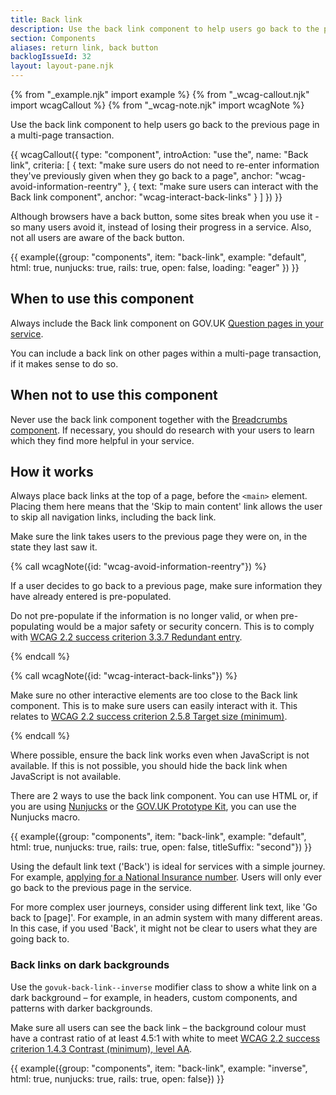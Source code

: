 ```yaml
---
title: Back link
description: Use the back link component to help users go back to the previous page in a multi-page transaction
section: Components
aliases: return link, back button
backlogIssueId: 32
layout: layout-pane.njk
---
```


{% from "_example.njk" import example %}
{% from "_wcag-callout.njk" import wcagCallout %}
{% from "_wcag-note.njk" import wcagNote %}

Use the back link component to help users go back to the previous page in a multi-page transaction.

{{ wcagCallout({
  type: "component",
  introAction: "use the",
  name: "Back link",
  criteria: [
    {
      text: "make sure users do not need to re-enter information they've previously given when they go back to a page",
      anchor: "wcag-avoid-information-reentry"
    },
    {
      text: "make sure users can interact with the Back link component",
      anchor: "wcag-interact-back-links"
    }
  ]
}) }}

Although browsers have a back button, some sites break when you use it - so many users avoid it, instead of losing their progress in a service. Also, not all users are aware of the back button.

{{ example({group: "components", item: "back-link", example: "default", html: true, nunjucks: true, rails: true, open: false, loading: "eager" }) }}

## When to use this component

Always include the Back link component on GOV.UK [Question pages in your service](/patterns/question-pages/).

You can include a back link on other pages within a multi-page transaction, if it makes sense to do so.

## When not to use this component

Never use the back link component together with the [Breadcrumbs component](/components/breadcrumbs/). If necessary, you should do research with your users to learn which they find more helpful in your service.

## How it works

Always place back links at the top of a page, before the `<main>` element. Placing them here means that the 'Skip to main content' link allows the user to skip all navigation links, including the back link.

Make sure the link takes users to the previous page they were on, in the state they last saw it.

{% call wcagNote({id: "wcag-avoid-information-reentry"}) %}

<p>If a user decides to go back to a previous page, make sure information they have already entered is pre-populated.</p>
<p>Do not pre-populate if the information is no longer valid, or when pre-populating would be a major safety or security concern. This is to comply with <a href="https://www.w3.org/WAI/WCAG22/Understanding/redundant-entry.html">WCAG 2.2 success criterion 3.3.7 Redundant entry</a>.</p>
{% endcall %}

{% call wcagNote({id: "wcag-interact-back-links"}) %}

<p>Make sure no other interactive elements are too close to the Back link component. This is to make sure users can easily interact with it. This relates to <a href="https://www.w3.org/WAI/WCAG22/Understanding/target-size-minimum.html">WCAG 2.2 success criterion 2.5.8 Target size (minimum)</a>.</p>
{% endcall %}

Where possible, ensure the back link works even when JavaScript is not available. If this is not possible, you should hide the back link when JavaScript is not available.

There are 2 ways to use the back link component. You can use HTML or, if you are using [Nunjucks](https://mozilla.github.io/nunjucks/) or the [GOV.UK Prototype Kit](https://prototype-kit.service.gov.uk), you can use the Nunjucks macro.

{{ example({group: "components", item: "back-link", example: "default", html: true, nunjucks: true, rails: true, open: false, titleSuffix: "second"}) }}

Using the default link text ('Back') is ideal for services with a simple journey. For example, [applying for a National Insurance number](https://www.gov.uk/apply-national-insurance-number). Users will only ever go back to the previous page in the service.

For more complex user journeys, consider using different link text, like 'Go back to [page]'. For example, in an admin system with many different areas. In this case, if you used 'Back', it might not be clear to users what they are going back to.

### Back links on dark backgrounds

Use the `govuk-back-link--inverse` modifier class to show a white link on a dark background – for example, in headers, custom components, and patterns with darker backgrounds.

Make sure all users can see the back link – the background colour must have a contrast ratio of at least 4.5:1 with white to meet [WCAG 2.2 success criterion 1.4.3 Contrast (minimum), level AA](https://www.w3.org/WAI/WCAG22/Understanding/contrast-minimum.html).

{{ example({group: "components", item: "back-link", example: "inverse", html: true, nunjucks: true, rails: true, open: false}) }}
